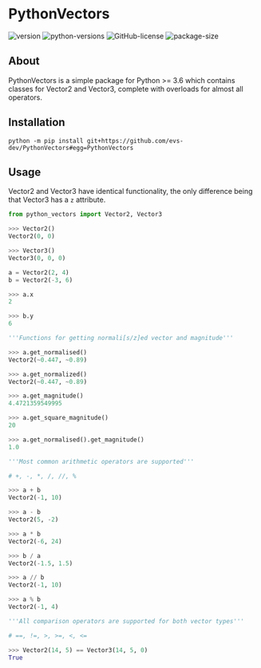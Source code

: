 # PythonVectors

![version](https://img.shields.io/badge/version-1.0.1-orange)
![python-versions](https://img.shields.io/badge/python-%3E%3D%203.6-blue)
![GitHub-license](https://img.shields.io/github/license/evs-dev/PythonVectors)
![package-size](https://img.shields.io/github/languages/code-size/evs-dev/PythonVectors?color=red&label=package%20size)

## About

PythonVectors is a simple package for Python >= 3.6 which contains classes for Vector2 and Vector3, complete with overloads for almost all operators.

## Installation

```shell
python -m pip install git+https://github.com/evs-dev/PythonVectors#egg=PythonVectors
```

## Usage

Vector2 and Vector3 have identical functionality, the only difference being that Vector3 has a `z` attribute.

```python
from python_vectors import Vector2, Vector3

>>> Vector2()
Vector2(0, 0)

>>> Vector3()
Vector3(0, 0, 0)

a = Vector2(2, 4)
b = Vector2(-3, 6)

>>> a.x
2

>>> b.y
6

'''Functions for getting normali[s/z]ed vector and magnitude'''

>>> a.get_normalised()
Vector2(~0.447, ~0.89)

>>> a.get_normalized()
Vector2(~0.447, ~0.89)

>>> a.get_magnitude()
4.4721359549995

>>> a.get_square_magnitude()
20

>>> a.get_normalised().get_magnitude()
1.0

'''Most common arithmetic operators are supported'''

# +, -, *, /, //, %

>>> a + b
Vector2(-1, 10)

>>> a - b
Vector2(5, -2)

>>> a * b
Vector2(-6, 24)

>>> b / a
Vector2(-1.5, 1.5)

>>> a // b
Vector2(-1, 10)

>>> a % b
Vector2(-1, 4)

'''All comparison operators are supported for both vector types'''

# ==, !=, >, >=, <, <=

>>> Vector2(14, 5) == Vector3(14, 5, 0)
True
```
